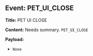 ## Event: PET_UI_CLOSE

**Title:** PET UI CLOSE

**Content:**
Needs summary.
`PET_UI_CLOSE`

**Payload:**
- `None`